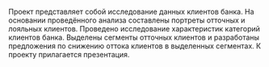 Проект представляет собой исследование данных клиентов банка. На основании проведённого анализа составлены портреты отточных и лояльных клиентов. Проведено исследование характеристик категорий клиентов банка. Выделены сегменты отточных клиентов и разработаны предложения по снижению оттока клиентов в выделенных сегментах. К проекту прилагается презентация.
